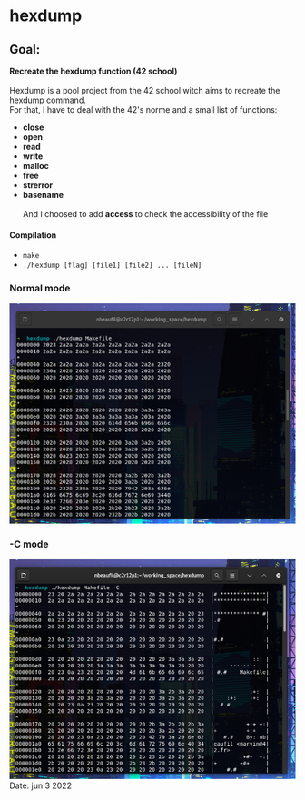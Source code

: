 # hexdump

## Goal:
<strong>Recreate the hexdump function (42 school)</strong>
<br><br>Hexdump is a pool project from the 42 school witch aims to recreate the hexdump command.<br>
For that, I have to deal with the 42's norme and a small list of functions: <br>
* **close**<br>
* **open**<br>
* **read**<br>
* **write**<br>
* **malloc**<br>
* **free**<br>
* **strerror**<br>
* **basename**<br><br>
And I choosed to add **access** to check the accessibility of the file<br>
#### Compilation
* `make`
* `./hexdump [flag] [file1] [file2] ... [fileN]`

### Normal mode
<img src="./.picture/normal_mode.jpg" alt="Alt text" title="normal_mode">

### -C mode
<img src="./.picture/C_mode.jpg" alt="Alt text" title="normal_mode">
<br>Date: jun 3 2022
